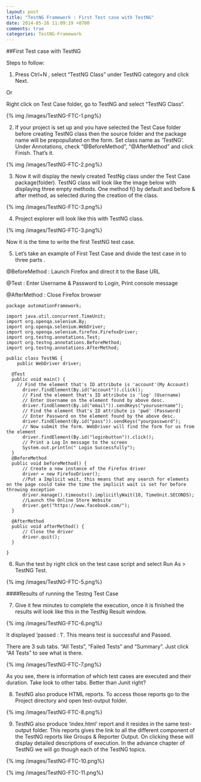 ```yaml
---
layout: post
title: "TestNG Framework : First Test case with TestNG"
date: 2014-05-26 11:09:19 +0700
comments: true
categories: TestNG-Framework
---
```


##First Test case with TestNG

Steps to follow:

1) Press Ctrl+N , select “TestNG Class” under TestNG category and click Next.

Or

Right click on Test Case folder, go to TestNG and select “TestNG Class“. <!--more-->

{% img /images/TestNG-FTC-1.png%}

2) If your project is set up and you have selected the Test Case folder before creating TestNG class then the source folder and the package name will be prepopullated on the form. Set class name as ‘TestNG‘.
Under Annotations, check “@BeforeMethod”, “@AfterMethod” and click Finish. That’s it.

{% img /images/TestNG-FTC-2.png%}

3) Now it will display the newly created TestNg class under the Test Case package(folder). TestNG class will look like the image below with displaying three empty methods. One method f() by default and before & after method, as selected during the creation of the class.

{% img /images/TestNG-FTC-3.png%}

4) Project explorer will look like this with TestNG class.

{% img /images/TestNG-FTC-3.png%}

Now it is the time to write the first TestNG test case.

5) Let’s take an example of First Test Case and divide the test case in to three parts .

@BeforeMethod : Launch Firefox and direct it to the Base URL

@Test : Enter Username & Password to Login, Print console message

@AfterMethod : Close Firefox browser

```
package automationFramework;

import java.util.concurrent.TimeUnit;
import org.openqa.selenium.By;
import org.openqa.selenium.WebDriver;
import org.openqa.selenium.firefox.FirefoxDriver;
import org.testng.annotations.Test;
import org.testng.annotations.BeforeMethod;
import org.testng.annotations.AfterMethod;

public class TestNG {
	public WebDriver driver;

  @Test
  public void main() {
	// Find the element that's ID attribute is 'account'(My Account)
      driver.findElement(By.id("account")).click();
      // Find the element that's ID attribute is 'log' (Username)
      // Enter Username on the element found by above desc.
      driver.findElement(By.id("email")).sendKeys("yourusername");
      // Find the element that's ID attribute is 'pwd' (Password)
      // Enter Password on the element found by the above desc.
      driver.findElement(By.id("pass")).sendKeys("yourpassword");
      // Now submit the form. WebDriver will find the form for us from the element
      driver.findElement(By.id("loginbutton")).click();
      // Print a Log In message to the screen
      System.out.println(" Login Successfully");
  }
  @BeforeMethod
  public void beforeMethod() {
	  // Create a new instance of the Firefox driver
      driver = new FirefoxDriver();
      //Put a Implicit wait, this means that any search for elements on the page could take the time the implicit wait is set for before throwing exception
      driver.manage().timeouts().implicitlyWait(10, TimeUnit.SECONDS);
      //Launch the Online Store Website
      driver.get("https://www.facebook.com/");
  }

  @AfterMethod
  public void afterMethod() {
	  // Close the driver
      driver.quit();
  }

}

```

6) Run the test by right click on the test case script and select Run As > TestNG Test.

{% img /images/TestNG-FTC-5.png%}

####Results of running the Testng Test Case

7) Give it few minutes to complete the execution, once it is finished the results will look like this in the TestNg Result window.

{% img /images/TestNG-FTC-6.png%}

It displayed ‘passed : 1′. This means test is successful and  Passed.

There are 3 sub tabs. “All Tests”, “Failed Tests” and “Summary”. Just click “All Tests” to see what is there.

{% img /images/TestNG-FTC-7.png%}

As you see, there is information of which test cases are executed and their duration. Take look to other tabs. Better than Junit right?

8) TestNG also produce HTML reports. To access those reports go to the Project directory and open test-output folder.

{% img /images/TestNG-FTC-8.png%}

9) TestNG also produce ‘index.html‘ report and it resides in the same test-output folder. This reports gives the link to all the different component of the TestNG reports like Groups & Reporter Output. On clicking these will display detailed descriptions of execution. In the advance chapter of TestNG we will go though each of the TestNG topics.

{% img /images/TestNG-FTC-10.png%}

{% img /images/TestNG-FTC-11.png%}





